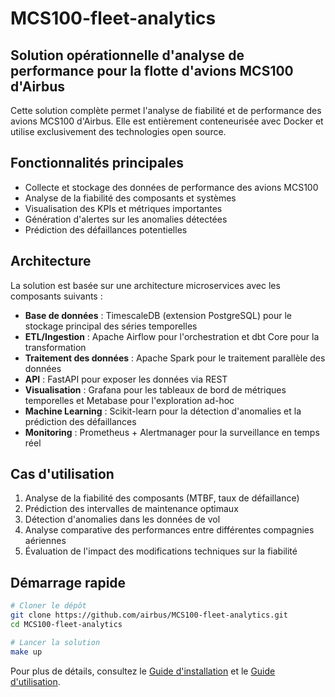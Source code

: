 # MCS100-fleet-analytics

## Solution opérationnelle d'analyse de performance pour la flotte d'avions MCS100 d'Airbus

Cette solution complète permet l'analyse de fiabilité et de performance des avions MCS100 d'Airbus. Elle est entièrement conteneurisée avec Docker et utilise exclusivement des technologies open source.

## Fonctionnalités principales

- Collecte et stockage des données de performance des avions MCS100
- Analyse de la fiabilité des composants et systèmes
- Visualisation des KPIs et métriques importantes
- Génération d'alertes sur les anomalies détectées
- Prédiction des défaillances potentielles

## Architecture

La solution est basée sur une architecture microservices avec les composants suivants :

- **Base de données** : TimescaleDB (extension PostgreSQL) pour le stockage principal des séries temporelles
- **ETL/Ingestion** : Apache Airflow pour l'orchestration et dbt Core pour la transformation
- **Traitement des données** : Apache Spark pour le traitement parallèle des données
- **API** : FastAPI pour exposer les données via REST
- **Visualisation** : Grafana pour les tableaux de bord de métriques temporelles et Metabase pour l'exploration ad-hoc
- **Machine Learning** : Scikit-learn pour la détection d'anomalies et la prédiction des défaillances
- **Monitoring** : Prometheus + Alertmanager pour la surveillance en temps réel

## Cas d'utilisation

1. Analyse de la fiabilité des composants (MTBF, taux de défaillance)
2. Prédiction des intervalles de maintenance optimaux
3. Détection d'anomalies dans les données de vol
4. Analyse comparative des performances entre différentes compagnies aériennes
5. Évaluation de l'impact des modifications techniques sur la fiabilité

## Démarrage rapide

```bash
# Cloner le dépôt
git clone https://github.com/airbus/MCS100-fleet-analytics.git
cd MCS100-fleet-analytics

# Lancer la solution
make up
```

Pour plus de détails, consultez le [Guide d'installation](docs/installation.md) et le [Guide d'utilisation](docs/user_guide.md).
